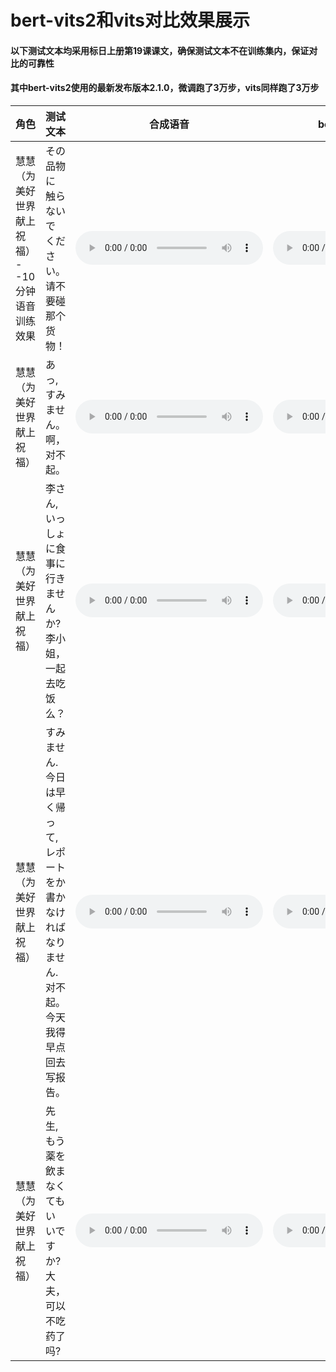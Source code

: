 # bert-vits2和vits对比效果展示
#### 以下测试文本均采用标日上册第19课课文，确保测试文本不在训练集内，保证对比的可靠性
#### 其中bert-vits2使用的最新发布版本2.1.0，微调跑了3万步，vits同样跑了3万步

|  角色   | 测试文本  | 合成语音 | bert-vits2-合成语音 |
|  ----  | ----  | ----  | ----  |
| 慧慧（为美好世界献上祝福） --10分钟语音训练效果 | その 品物に 触らないで ください。 请不要碰那个货物！| <audio controls><source src="/website/audio/huihui_1.wav" type="audio/mpeg"></audio> | <audio controls><source src="/website/audio/bert-vits2_huihui_1.wav" type="audio/mpeg"></audio> |
| 慧慧（为美好世界献上祝福）  | あっ,すみません。 啊，对不起。 | <audio controls><source src="/website/audio/huihui_7.wav" type="audio/mpeg"></audio> | <audio controls><source src="/website/audio/bert-vits2_huihui_7.wav" type="audio/mpeg"></audio> |
| 慧慧（为美好世界献上祝福）  | 李さん,いっしょに食事に行きませんか?  李小姐，一起去吃饭么？| <audio controls><source src="/website/audio/huihui_8.wav" type="audio/mpeg"></audio> | <audio controls><source src="/website/audio/bert-vits2_huihui_8.wav" type="audio/mpeg"></audio> |
| 慧慧（为美好世界献上祝福）  | すみません.今日は早く帰って,レポートをか書かなければなりません. 对不起。今天我得早点回去写报告。| <audio controls><source src="/website/audio/huihui_9.wav" type="audio/mpeg"></audio> | <audio controls><source src="/website/audio/bert-vits2_huihui_9.wav" type="audio/mpeg"></audio> |
| 慧慧（为美好世界献上祝福）  | 先生,もう薬を飲まなくてもいいですか?  大夫，可以不吃药了吗?| <audio controls><source src="/website/audio/huihui_10.wav" type="audio/mpeg"></audio> | <audio controls><source src="/website/audio/bert-vits2_huihui_10.wav" type="audio/mpeg"></audio> |